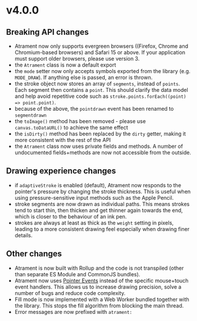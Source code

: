 # v4.0.0

## Breaking API changes

- Atrament now only supports evergreen browsers ((Firefox, Chrome and Chromium-based browsers)
  and Safari 15 or above. If your application must support older browsers, please use version 3.
- the `Atrament` class is now a default export
- the `mode` setter now only accepts symbols exported from the library (e.g. `MODE_DRAW`). If anything else is passed, an error is thrown.
- the stroke object now stores an array of `segments`, instead of `points`. Each segment then contains a `point`. This should clarify the data model and help avoid repetitive code such as `stroke.points.forEach((point) => point.point)`.
- because of the above, the `pointdrawn` event has been renamed to `segmentdrawn`
- the `toImage()` method has been removed - please use `canvas.toDataURL()` to achieve the same effect
- the `isDirty()` method has been replaced by the `dirty` getter, making it more consistent with the rest of the API
- the `Atrament` class now uses private fields and methods. A number of undocumented fields+methods are now not accessible from the outside.

## Drawing experience changes

- if `adaptiveStroke` is enabled (default), Atrament now responds to the pointer's pressure by changing the stroke thickness. This is useful when using pressure-sensitive input methods such as the Apple Pencil.
- stroke segments are now drawn as individual paths. This means strokes tend to start thin, then thicken and get thinner again towards the end, which is closer to the behaviour of an ink pen.
- strokes are always at least as thick as the `weight` setting in pixels, leading to a more consistent drawing feel especially when drawing finer details.

## Other changes

- Atrament is now built with Rollup and the code is not transpiled (other than separate ES Module and CommonJS bundles).
- Atrament now uses [Pointer Events](https://w3c.github.io/pointerevents/) instead of the specific mouse+touch event handlers. This allows us to increase drawing precision, solve a number of bugs and reduce code complexity.
- Fill mode is now implemented with a Web Worker bundled together with the library. This stops the fill algorithm from blocking the main thread.
- Error messages are now prefixed with `atrament: `
